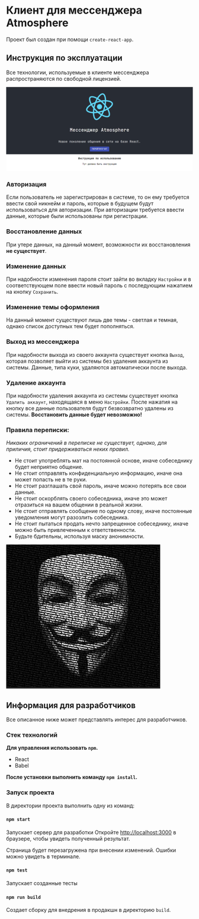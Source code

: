 # Клиент для мессенджера Atmosphere

Проект был создан при помощи `create-react-app`.

## Инструкция по эксплуатации

Все технологии, используемые в клиенте мессенджера распространяются по свободной лицензией.

![Главная страница](https://github.com/yaonkey/atm-client/raw/main/public/Assets/Images/1.png)

### Авторизация

Если пользователь не зарегистрирован в системе, то он ему требуется ввести свой никнейм и пароль, которые в будущем будут использоваться для авторизации. При авторизации требуется ввести данные, которые были использованы при регистрации.

### Восстановление данных

При утере данных, на данный момент, возможности их восстановления **не существует**.

### Изменение данных

При надобности изменения пароля стоит зайти во вкладку `Настройки` и в соответствующем поле ввести новый пароль с последующим нажатием на кнопку `Сохранить`.

### Изменение темы оформления

На данный момент существуют лишь две темы - светлая и темная, однако список доступных тем будет пополняться.

### Выход из мессенджера

При надобности выхода из своего аккаунта существует кнопка `Выход`, которая позволяет выйти из системы без удаления аккаунта из системы. Данные, типа куки, удаляются автоматически после выхода.

### Удаление аккаунта

При надобности удаления аккаунта из системы существует кнопка `Удалить аккаунт`, находящаяся в меню `Настройки`. После нажатия на кнопку все данные пользователя будут безвозвратно удалены из системы. **Восстановить данные будет невозможно!**

### Правила переписки:
*Никаких ограничений в переписке не существует, однако, для приличия, стоит придерживаться неких правил.*
* Не стоит употреблять мат на постоянной основе, иначе собеседнику будет неприятно общение.
* Не стоит отправлять конфиденциальную информацию, иначе она может попасть не в те руки.
* Не стоит разглашать свой пароль, иначе можно потерять все свои данные.
* Не стоит оскорблять своего собеседника, иначе это может отразиться на вашем общении в реальной жизни.
* Не стоит отправлять сообщение по одному слову, иначе постоянные уведомления могут разозлить собеседника.
* Не стоит пытаться продать нечто запрещенное собеседнику, иначе можно быть привлеченным к ответственности.
* Будьте бдительны, используя маску анонимности.

![Анонимность](https://github.com/yaonkey/atm-client/raw/main/public/Assets/Images/2.png)

## Информация для разработчиков

Все описанное ниже может представлять интерес для разработчиков.

### Стек технологий

**Для управления использовать `npm`.**
* React
* Babel  

**После установки выполнить команду `npm install`.**

### Запуск проекта

В директории проекта выполнить одну из команд:

#### `npm start`

Запускает сервер для разработки
Откройте [http://localhost:3000](http://localhost:3000) в браузере, чтобы увидеть полученный результат.

Страница будет перезагружена при внесении изменений.
Ошибки можно увидеть в терминале.

#### `npm test`

Запускает созданные тесты

#### `npm run build`

Создает сборку для внедрения в продакшн в директорию `build`.
